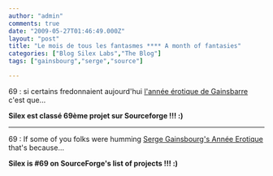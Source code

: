 ```yaml
---
author: "admin"
comments: true
date: "2009-05-27T01:46:49.000Z"
layout: "post"
title: "Le mois de tous les fantasmes **** A month of fantasies"
categories: ["Blog Silex Labs","The Blog"]
tags: ["gainsbourg","serge","source"]

---
```

69 : si certains fredonnaient aujourd'hui [l'](http://www.deezer.com/en/serge-gainsbourg/69-annee-erotique-A160209.html)[année érotique de Gainsbarre ](http://www.deezer.com/en/serge-gainsbourg/69-annee-erotique-A160209.html)c'est que...



**Silex est classé 69ème projet sur Sourceforge  !!!  :)**




************




69 : If some of you folks were humming [Serge Gainsbourg's Année Erotique](http://www.deezer.com/en/serge-gainsbourg/69-annee-erotique-A160209.html) that's because...





**Silex is #69 on SourceForge's list of projects !!! :)**



